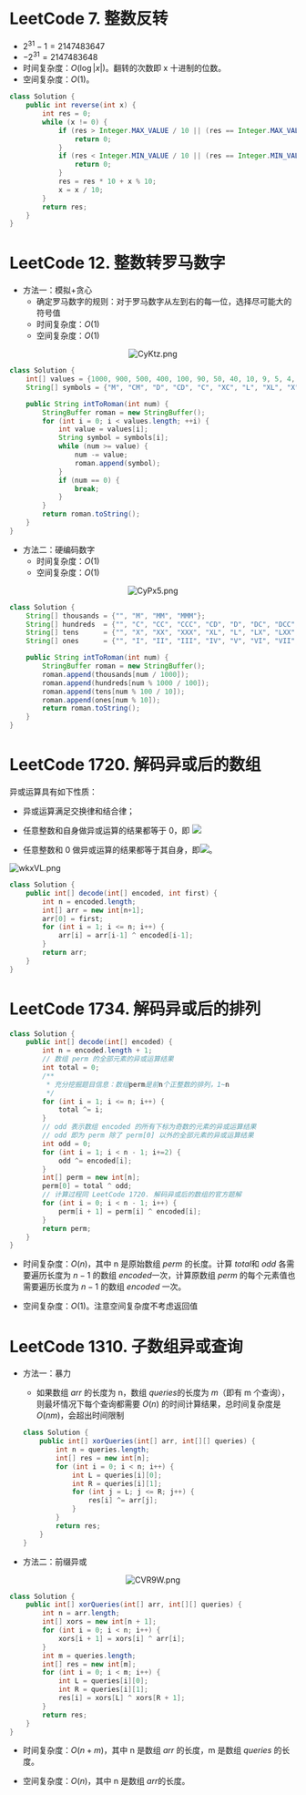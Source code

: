 # LeetCode 7. 整数反转

- $2^{31}-1 = 2147483647$
- $-2^{31} = 2147483648$
- 时间复杂度：$O(\log |x|)$。翻转的次数即 x 十进制的位数。
- 空间复杂度：$O(1)$。

```java
class Solution {
    public int reverse(int x) {
        int res = 0;
        while (x != 0) {
            if (res > Integer.MAX_VALUE / 10 || (res == Integer.MAX_VALUE/10 && x%10 > 7)) {
                return 0;
            }
            if (res < Integer.MIN_VALUE / 10 || (res == Integer.MIN_VALUE/10 && x%10 < -8)) {
                return 0;
            }
            res = res * 10 + x % 10;
            x = x / 10;
        }
        return res;
    }
}
```



# LeetCode 12. 整数转罗马数字

- 方法一：模拟+贪心
  - 确定罗马数字的规则：对于罗马数字从左到右的每一位，选择尽可能大的符号值
  - 时间复杂度：$O(1)$
  - 空间复杂度：$O(1)$

<center><img src="https://i.im5i.com/2021/05/14/CyKtz.png" alt="CyKtz.png" border="0" /></center>

```java
class Solution {
    int[] values = {1000, 900, 500, 400, 100, 90, 50, 40, 10, 9, 5, 4, 1};
    String[] symbols = {"M", "CM", "D", "CD", "C", "XC", "L", "XL", "X", "IX", "V", "IV", "I"};

    public String intToRoman(int num) {
        StringBuffer roman = new StringBuffer();
        for (int i = 0; i < values.length; ++i) {
            int value = values[i];
            String symbol = symbols[i];
            while (num >= value) {
                num -= value;
                roman.append(symbol);
            }
            if (num == 0) {
                break;
            }
        }
        return roman.toString();
    }
}
```

- 方法二：硬编码数字
  - 时间复杂度：$O(1)$
  - 空间复杂度：$O(1)$

<center><img src="https://i.im5i.com/2021/05/14/CyPx5.png" alt="CyPx5.png" border="0" /></center>

```java
class Solution {
    String[] thousands = {"", "M", "MM", "MMM"};
    String[] hundreds  = {"", "C", "CC", "CCC", "CD", "D", "DC", "DCC", "DCCC", "CM"};
    String[] tens      = {"", "X", "XX", "XXX", "XL", "L", "LX", "LXX", "LXXX", "XC"};
    String[] ones      = {"", "I", "II", "III", "IV", "V", "VI", "VII", "VIII", "IX"};

    public String intToRoman(int num) {
        StringBuffer roman = new StringBuffer();
        roman.append(thousands[num / 1000]);
        roman.append(hundreds[num % 1000 / 100]);
        roman.append(tens[num % 100 / 10]);
        roman.append(ones[num % 10]);
        return roman.toString();
    }
}
```



# LeetCode 1720. 解码异或后的数组

异或运算具有如下性质：

- 异或运算满足交换律和结合律；

- 任意整数和自身做异或运算的结果都等于 0，即 <img src="http://latex.codecogs.com/gif.latex?\ x \oplus x = 0" />

- 任意整数和 0 做异或运算的结果都等于其自身，即<img src="http://latex.codecogs.com/gif.latex?\ x \oplus 0 = 0 \oplus x = x" />。

<img src="https://i.im5i.com/2021/05/06/wkxVL.png" alt="wkxVL.png" border="0" />

```java
class Solution {
    public int[] decode(int[] encoded, int first) {
        int n = encoded.length;
        int[] arr = new int[n+1];
        arr[0] = first;
        for (int i = 1; i <= n; i++) {
            arr[i] = arr[i-1] ^ encoded[i-1];
        }
        return arr;
    }
}
```



# LeetCode 1734. 解码异或后的排列

```java
class Solution {
    public int[] decode(int[] encoded) {
        int n = encoded.length + 1;
        // 数组 perm 的全部元素的异或运算结果
        int total = 0;
        /**
         * 充分挖掘题目信息：数组perm是前n个正整数的排列，1~n
         */
        for (int i = 1; i <= n; i++) {
            total ^= i;
        }
        // odd 表示数组 encoded 的所有下标为奇数的元素的异或运算结果
        // odd 即为 perm 除了 perm[0] 以外的全部元素的异或运算结果
        int odd = 0;
        for (int i = 1; i < n - 1; i+=2) {
            odd ^= encoded[i];
        }
        int[] perm = new int[n];
        perm[0] = total ^ odd;
        // 计算过程同 LeetCode 1720. 解码异或后的数组的官方题解
        for (int i = 0; i < n - 1; i++) {
            perm[i + 1] = perm[i] ^ encoded[i];
        }
        return perm;
    }
}
```

- 时间复杂度：$O(n)$，其中 n 是原始数组 $\textit{perm}$ 的长度。计算 $\textit{total}$和 $\textit{odd}$ 各需要遍历长度为 $n-1$ 的数组 $\textit{encoded}$一次，计算原数组 $\textit{perm}$ 的每个元素值也需要遍历长度为 $n-1$ 的数组 $\textit{encoded}$ 一次。

- 空间复杂度：$O(1)$。注意空间复杂度不考虑返回值

# LeetCode 1310. 子数组异或查询

- 方法一：暴力

  - 如果数组 $\textit{arr}$ 的长度为 n，数组 $\textit{queries}$的长度为 $m$（即有 m 个查询），则最坏情况下每个查询都需要 $O(n)$ 的时间计算结果，总时间复杂度是 $O(nm)$，会超出时间限制

  ```java
  class Solution {
      public int[] xorQueries(int[] arr, int[][] queries) {
          int n = queries.length;
          int[] res = new int[n];
          for (int i = 0; i < n; i++) {
              int L = queries[i][0];
              int R = queries[i][1];
              for (int j = L; j <= R; j++) {
                  res[i] ^= arr[j];
              }
          }
          return res;
      }
  }
  ```

- 方法二：前缀异或

<center><img src="https://i.im5i.com/2021/05/12/CVR9W.png" alt="CVR9W.png" border="0" /></center>

```java
class Solution {
    public int[] xorQueries(int[] arr, int[][] queries) {
        int n = arr.length;
        int[] xors = new int[n + 1];
        for (int i = 0; i < n; i++) {
            xors[i + 1] = xors[i] ^ arr[i];
        }
        int m = queries.length;
        int[] res = new int[m];
        for (int i = 0; i < m; i++) {
            int L = queries[i][0];
            int R = queries[i][1];
            res[i] = xors[L] ^ xors[R + 1];
        }
        return res;
    }
}
```

- 时间复杂度：$O(n+m)$，其中 n 是数组 $\textit{arr}$ 的长度，m 是数组 $\textit{queries}$ 的长度。

- 空间复杂度：$O(n)$，其中 n 是数组 $\textit{arr}$的长度。





